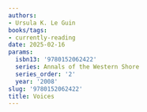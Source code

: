 ```yaml
---
authors:
- Ursula K. Le Guin
books/tags:
- currently-reading
date: 2025-02-16
params:
  isbn13: '9780152062422'
  series: Annals of the Western Shore
  series_order: '2'
  year: '2008'
slug: '9780152062422'
title: Voices
---
```


<!--more-->